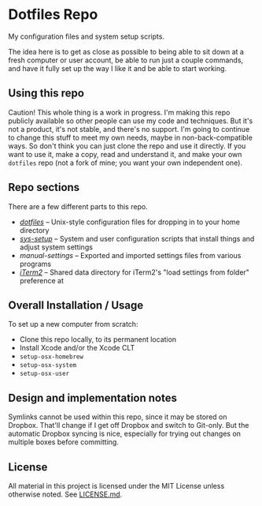 #  Dotfiles Repo  #

My configuration files and system setup scripts.

The idea here is to get as close as possible to being able to sit down at a fresh computer or user account, be able to run just a couple commands, and have it fully set up the way I like it and be able to start working.

##  Using this repo  ##

Caution! This whole thing is a work in progress. I'm making this repo publicly available so other people can use my code and techniques. But it's not a product, it's not stable, and there's no support. I'm going to continue to change this stuff to meet my own needs, maybe in non-back-compatible ways. So don't think you can just clone the repo and use it directly. If you want to use it, make a copy, read and understand it, and make your own `dotfiles` repo (not a fork of mine; you want your own independent one).

##  Repo sections  ##

There are a few different parts to this repo.

* [*dotfiles*](dotfiles/README.md) – Unix-style configuration files for dropping in to your home directory
* [*sys-setup*](sys-setup/README.md) – System and user configuration scripts that install things and adjust system settings
* *manual-settings* – Exported and imported settings files from various programs
* [*iTerm2*](iTerm2/README.md) – Shared data directory for iTerm2's "load settings from folder" preference at

##   Overall Installation / Usage   ##

To set up a new computer from scratch:

* Clone this repo locally, to its permanent location
* Install Xcode and/or the Xcode CLT
* `setup-osx-homebrew`
* `setup-osx-system`
* `setup-osx-user`

##  Design and implementation notes  ##

Symlinks cannot be used within this repo, since it may be stored on Dropbox. That'll change if I get off Dropbox and switch to Git-only. But the automatic Dropbox syncing is nice, especially for trying out changes on multiple boxes before committing.

##  License  ##

All material in this project is licensed under the MIT License unless otherwise noted. See [LICENSE.md](LICENSE.md).
